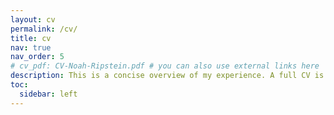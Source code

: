 ```yaml
---
layout: cv
permalink: /cv/
title: cv
nav: true
nav_order: 5
# cv_pdf: CV-Noah-Ripstein.pdf # you can also use external links here
description: This is a concise overview of my experience. A full CV is available upon request.
toc:
  sidebar: left
---
```


